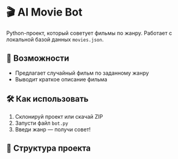 # 🎬 AI Movie Bot

Python-проект, который советует фильмы по жанру. Работает с локальной базой данных `movies.json`.

## 🧠 Возможности

- Предлагает случайный фильм по заданному жанру
- Выводит краткое описание фильма

## 🛠 Как использовать

1. Склонируй проект или скачай ZIP
2. Запусти файл `bot.py`
3. Введи жанр — получи совет!

## 📁 Структура проекта

